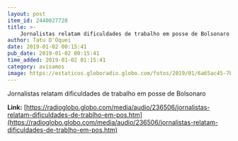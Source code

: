 ```yaml
---
layout: post
item_id: 2440027720
title: >-
    Jornalistas relatam dificuldades de trabalho em posse de Bolsonaro
author: Tatu D'Oquei
date: 2019-01-02 00:15:41
pub_date: 2019-01-02 00:15:41
time_added: 2019-01-02 01:15:41
category: avisamos
image: https://estaticos.globoradio.globo.com/fotos/2019/01/6a65ac45-7b2e-4752-925b-ba5e30a1fcd8.jpg
---
```


Jornalistas relatam dificuldades de trabalho em posse de Bolsonaro

**Link:** [https://radioglobo.globo.com/media/audio/236506/jornalistas-relatam-dificuldades-de-trablho-em-pos.htm](https://radioglobo.globo.com/media/audio/236506/jornalistas-relatam-dificuldades-de-trablho-em-pos.htm)

